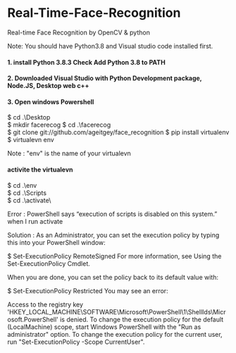 # Real-Time-Face-Recognition
Real-time Face Recognition by OpenCV &amp; python

Note: You should have Python3.8 and Visual studio code installed first.

#### 1. install Python 3.8.3 Check Add Python 3.8 to PATH
#### 2. Downloaded Visual Studio with Python Development package, Node.JS, Desktop web c++
#### 3. Open windows Powershell

$ cd .\Desktop\
$ mkdir facerecog
$ cd .\facerecog\
$ git clone git://github.com/ageitgey/face_recognition
$ pip install virtualenv
$ virtualevn env

Note : "env" is the name of your virtualevn

#### activite the virtualevn

$ cd .\env\
$ cd .\Scripts\
$ cd .\activate\

Error : PowerShell says “execution of scripts is disabled on this system.” when I run activate

Solution : As an Administrator, you can set the execution policy by typing this into your PowerShell window:

$ Set-ExecutionPolicy RemoteSigned For more information, see Using the Set-ExecutionPolicy Cmdlet.

When you are done, you can set the policy back to its default value with:

$ Set-ExecutionPolicy Restricted You may see an error:

Access to the registry key 'HKEY_LOCAL_MACHINE\SOFTWARE\Microsoft\PowerShell\1\ShellIds\Microsoft.PowerShell' is denied. To change the execution policy for the default (LocalMachine) scope, start Windows PowerShell with the "Run as administrator" option. To change the execution policy for the current user, run "Set-ExecutionPolicy -Scope CurrentUser".

